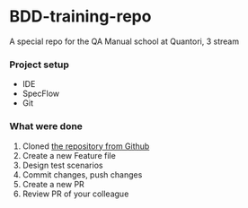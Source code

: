# BDD-training-repo
A special repo for the QA Manual school at Quantori, 3 stream

### Project setup

- IDE
- SpecFlow
- Git

### What were done 

1. Cloned [the repository from Github](https://github.com/AlexandraPopovaz/BDD-training-repo)
2. Create a new Feature file
3. Design test scenarios
4. Commit changes, push changes
5. Create a new PR
6. Review PR of your colleague
